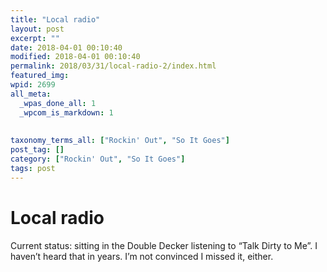 ```yaml
---
title: "Local radio"
layout: post
excerpt: ""
date: 2018-04-01 00:10:40
modified: 2018-04-01 00:10:40
permalink: 2018/03/31/local-radio-2/index.html
featured_img: 
wpid: 2699
all_meta: 
  _wpas_done_all: 1
  _wpcom_is_markdown: 1
  
  
taxonomy_terms_all: ["Rockin' Out", "So It Goes"]
post_tag: []
category: ["Rockin' Out", "So It Goes"]
tags: post
---
```


# Local radio

Current status: sitting in the Double Decker listening to “Talk Dirty to Me”. I haven’t heard that in years. I’m not convinced I missed it, either.